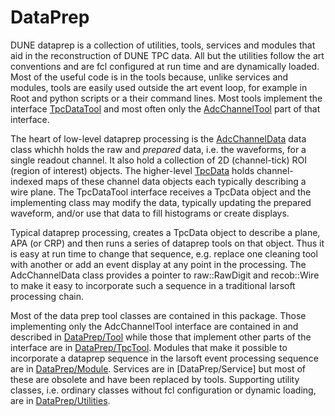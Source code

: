 # DataPrep

DUNE dataprep is a collection of utilities, tools, services and modules that aid in the reconstruction of DUNE TPC data.
All but the utilities follow the art conventions and are fcl configured at run time and are dynamically loaded.
Most of the useful code is in the tools because, unlike services and modules, tools are easily used outside the art
event loop, for example in Root and python scripts or a their command lines.
Most tools implement the interface [TpcDataTool](https://github.com/DUNE/dunecore/blob/develop/dunecore/DuneInterface/Tool/TpcDataTool.h)
and most often only the [AdcChannelTool](https://github.com/DUNE/dunecore/blob/develop/dunecore/DuneInterface/Tool/AdcChannelTool.h)
part of that interface.

The heart of low-level dataprep processing is the
[AdcChannelData](https://github.com/DUNE/dunecore/blob/develop/dunecore/DuneInterface/Data/AdcChannelData.h)
data class whichh holds the raw and *prepared* data, i.e. the waveforms, for a single readout channel.
It also hold a collection of 2D (channel-tick) ROI (region of interest) objects.
The higher-level [TpcData](https://github.com/DUNE/dunecore/blob/develop/dunecore/DuneInterface/Data/TpcData.h)
holds channel-indexed maps of these channel data objects each typically describing a wire plane.
The TpcDataTool interface receives a TpcData object and the implementing class may modify the data, typically updating the prepared waveform,
and/or use that data to fill histograms or create displays.

Typical dataprep processing, creates a TpcData object to describe a plane, APA (or CRP) and then runs a series of dataprep tools on that object.
Thus it is easy at run time to change that sequence, e.g. replace one cleaning tool with another or add an event display at any point in the processing.
The AdcChannelData class provides a pointer to raw::RawDigit and recob::Wire to make it easy to incorporate such a sequence in a
traditional larsoft processing chain.

Most of the data prep tool classes are contained in this package.
Those implementing only the AdcChannelTool interface are contained in and described in [DataPrep/Tool](Tool)
while those that implement other parts of the interface are in [DataPrep/TpcTool](TpcTool).
Modules that make it possible to incorporate a dataprep sequence in the larsoft event processing sequence
are in [DataPrep/Module](Module).
Services are in [DataPrep/Service] but most of these are obsolete and have been replaced by tools.
Supporting utility classes, i.e. ordinary classes without fcl configuration or dynamic loading, are in [DataPrep/Utilities](Utilities).
